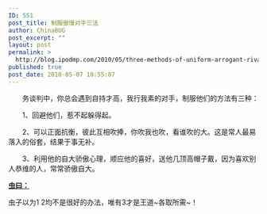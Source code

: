```yaml
---
ID: 551
post_title: 制服傲慢对手三法
author: ChinaBUG
post_excerpt: ""
layout: post
permalink: >
  http://blog.ipodmp.com/2010/05/three-methods-of-uniform-arrogant-rival.html
published: true
post_date: 2010-05-07 10:55:07
---
```

　　务谈判中，你总会遇到自持才高，我行我素的对手，制服他们的方法有三种：

　　1、回避他们，惹不起躲得起。

　　2、可以正面抗衡，彼此互相吹捧，你吹我也吹，看谁吹的大。这是常人最易落入的俗套，结果于事无补。

　　3、利用他的自大骄傲心理，顺应他的喜好，送他几顶高帽子戴，因为喜欢别人恭维的人，常常骄傲自大。

<span style="text-decoration: underline;"><strong>虫曰：</strong></span>

虫子以为1 2均不是很好的办法，唯有3才是王道~各取所需~！